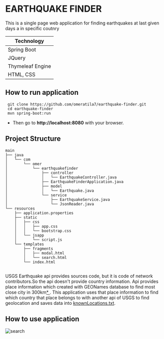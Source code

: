 # **EARTHQUAKE FINDER**

This is a single page web application for finding earthquakes at last given days a in specific coutnry

| Technology       |
|------------------|
| Spring Boot      |
| JQuery           |
| Thymeleaf Engine |
| HTML, CSS        |

## How to run application

```shell
 git clone https://github.com/omeratila7/earthquake-finder.git
 cd earthquake-finder
 mvn spring-boot:run
```

- Then go to **http://localhost:8080** with your browser.

## Project Structure

```
main
├── java
│   └── com
│       └── omer
│           └── earthquakefinder
│               ├── controller
│               │   └── EarthquakeController.java
│               ├── EarthquakeFinderApplication.java
│               ├── model
│               │   └── Earthquake.java
│               └── service
│                   ├── EarthquakeService.java
│                   └── JsonReader.java
└── resources
    ├── application.properties
    ├── static
    │   ├── css
    │   │   ├── app.css
    │   │   └── bootstrap.css
    │   └── jsapp
    │       └── script.js
    └── templates
        ├── fragments
        │   ├── modal.html
        │   └── search.html
        └── index.html


```

USGS Earthquake api provides sources code, but it is code of network contributors.So the api doesn't provide country
information. Api provides place information which created with GEONames database to find most close city in
300km[* ](https://earthquake.usgs.gov/data/comcat/index.php#place). This application uses that place information to find
which country that place belongs to with another api of USGS to find geolocation and saves data
into [knownLocations.txt](./location/knownLocations.txt).

## How to use application

![search](./images/search.gif)